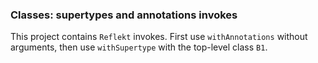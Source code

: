 ### Classes: supertypes and annotations invokes

This project contains `Reflekt` invokes. 
First use `withAnnotations` without arguments,
then use `withSupertype` with the top-level class `B1`.
